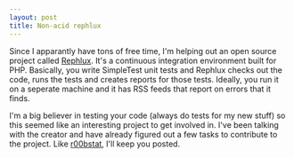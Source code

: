 ```yaml
--- 
layout: post
title: Non-acid rephlux
---
```

Since I apparantly have tons of free time, I'm helping out an open source project called <a href="http://rephlux.sourceforge.net">Rephlux</a>.  It's a continuous integration environment built for PHP.  Basically, you write SimpleTest unit tests and Rephlux checks out the code, runs the tests and creates reports for those tests.  Ideally, you run it on a seperate machine and it has RSS feeds that report on errors that it finds.

I'm a big believer in testing your code (always do tests for my new stuff) so this seemed like an interesting project to get involved in.  I've been talking with the creator and have already figured out a few tasks to contribute to the project.  Like <a href="http://www.littlehart.net/r00bstat">r00bstat</a>, I'll keep you posted.
